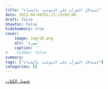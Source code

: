 ```yaml
---
title: "إستدلال القرآن على التوحيد بالحياة"
date: 2023-04-04T01:21:13+03:00
draft: false
ShowToc: False
hideSummary: true
cover:
    image: img/26.png
    alt: 'صورة'
    caption: ''
#    hidden: false
summary: 
tags: ["إستدلال القرآن على التوحيد بالحياة"]
categories: []
---
```

[تحميل الكتاب](./../../books/26.pdf)

